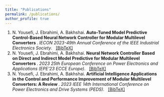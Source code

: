 ```yaml
---
title: "Publications"
permalink: /publications/
author_profile: true
---
```


<ol>
  <li>
    N. Yousefi, J. Ebrahimi, A. Bakhshai. 
    <a href="https://ieeexplore.ieee.org/abstract/document/10312231" style="font-weight: bold; text-decoration: none;">
      Auto-Tuned Model Predictive Control-Based Neural Network Controller for Modular Multilevel Converters
    </a>. 
    <em>IECON 2023-49th Annual Conference of the IEEE Industrial Electronics Society</em>.  <a href="/assets/bib/NY-JE-AB-PEDS2023" style="margin-left: 8px;">[BibTeX]</a>
  </li>

  <li>
    N. Yousefi, J. Ebrahimi, A. Bakhshai. 
    <a href="https://ieeexplore.ieee.org/abstract/document/10264657" style="font-weight: bold; text-decoration: none;">
      Neural Network Controller Based on Direct and Indirect Model Predictive for Modular Multilevel Converters
    </a>. 
    <em>2023 25th European Conference on Power Electronics and Applications (EPE'23 ECCE Europe)</em>.  <a href="/assets/bib/NY-JE-AB-EPE2023" style="margin-left: 8px;">[BibTeX]</a>
  </li>

  <li>
    N. Yousefi, J. Ebrahimi, A. Bakhshai. 
    <a href="https://ieeexplore.ieee.org/abstract/document/10246700" style="font-weight: bold; text-decoration: none;">
      Artificial Intelligence Applications in the Control and Performance Improvement of Modular Multilevel Converters: A Review
    </a>. 
    <em>2023 IEEE 14th International Conference on Power Electronics and Drive Systems (PEDS)</em>.  <a href="/assets/bib/NY-JE-AB-IECON2023" style="margin-left: 8px;">[BibTeX]</a>
  </li>
</ol>

